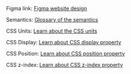 Figma link: [Figma website design ](https://www.figma.com/community/file/1198844262190506688)

Semantics: [Glossary of the semantics](https://developer.mozilla.org/en-US/docs/Glossary/Semantics)

CSS Units: [Learn about the CSS units](https://developer.mozilla.org/en-US/docs/Learn/CSS/Building_blocks/Values_and_units#numbers_lengths_and_percentages)

CSS Display: [Learn about CSS display property](https://developer.mozilla.org/en-US/docs/Web/CSS/display)

CSS Position: [Learn about CSS position property](https://developer.mozilla.org/en-US/docs/Web/CSS/position)

CSS z-index: [Learn about CSS z-index property](https://developer.mozilla.org/en-US/docs/Web/CSS/z-index)
